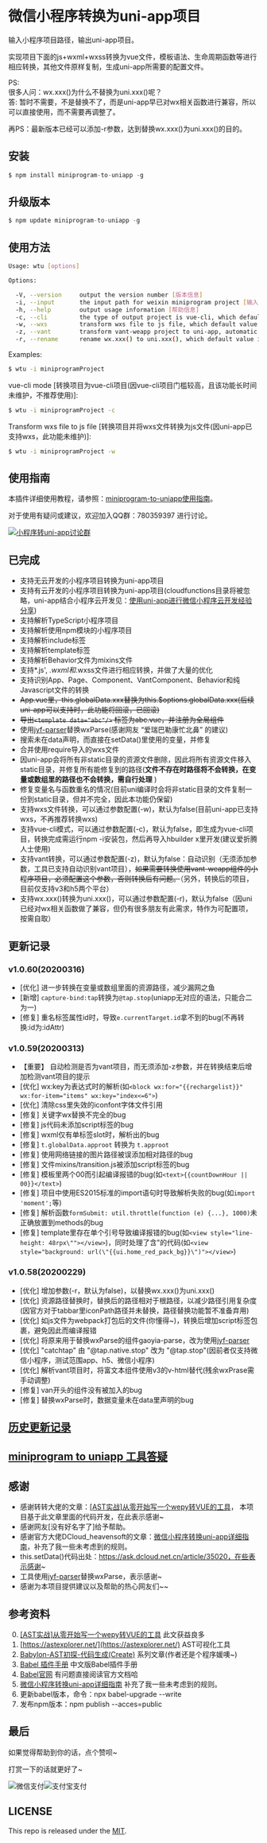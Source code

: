 # 微信小程序转换为uni-app项目   
   
输入小程序项目路径，输出uni-app项目。
   
实现项目下面的js+wxml+wxss转换为vue文件，模板语法、生命周期函数等进行相应转换，其他文件原样复制，生成uni-app所需要的配置文件。  
    
PS:   
很多人问：wx.xxx()为什么不替换为uni.xxx()呢？   
答: 暂时不需要，不是替换不了，而是uni-app早已对wx相关函数进行兼容，所以可以直接使用，而不需要再调整了。   
   
再PS：最新版本已经可以添加-r参数，达到替换wx.xxx()为uni.xxx()的目的。
   
        
## 安装   
   
```js
$ npm install miniprogram-to-uniapp -g
```
   
## 升级版本   
   
```js
$ npm update miniprogram-to-uniapp -g
```
   
## 使用方法

```sh
Usage: wtu [options]

Options:

  -V, --version     output the version number [版本信息]
  -i, --input       the input path for weixin miniprogram project [输入目录]
  -h, --help        output usage information [帮助信息]
  -c, --cli         the type of output project is vue-cli, which default value is false [是否转换为vue-cli项目，默认false]
  -w, --wxs         transform wxs file to js file, which default value is false [是否将wxs文件转换为js文件，默认false]
  -z, --vant        transform vant-weapp project to uni-app, automatic check [是否支持转换vant项目，无需添加参数，自动识别是否为vant项目]
  -r, --rename      rename wx.xxx() to uni.xxx(), which default value is false [是否转换wx.xxx()为uni.xxx()，默认false]

```

Examples:

```sh
$ wtu -i miniprogramProject
```

vue-cli mode [转换项目为vue-cli项目(因vue-cli项目门槛较高，且该功能长时间未维护，不推荐使用)]:
```sh
$ wtu -i miniprogramProject -c
```

Transform wxs file to js file [转换项目并将wxs文件转换为js文件(因uni-app已支持wxs，此功能未维护)]:
```sh
$ wtu -i miniprogramProject -w
```

## 使用指南

本插件详细使用教程，请参照：[miniprogram-to-uniapp使用指南](http://ask.dcloud.net.cn/article/36037)。

对于使用有疑问或建议，欢迎加入QQ群：780359397 进行讨论。

<a target="_blank" href="http://shang.qq.com/wpa/qunwpa?idkey=6cccd111e447ed70ee0c17672a452bf71e7e62cfa6b427bbd746df2d32297b64"><img border="0" src="http://pub.idqqimg.com/wpa/images/group.png" alt="小程序转uni-app讨论群" title="小程序转uni-app讨论群"></a>

## 已完成   
* 支持无云开发的小程序项目转换为uni-app项目
* 支持有云开发的小程序项目转换为uni-app项目(cloudfunctions目录将被忽略，uni-app结合小程序云开发见：[使用uni-app进行微信小程序云开发经验分享](https://ask.dcloud.net.cn/article/35933))   
* 支持解析TypeScript小程序项目   
* 支持解析使用npm模块的小程序项目   
* 支持解析include标签   
* 支持解析template标签   
* 支持解析Behavior文件为mixins文件   
* 支持*.js', *.wxml和*.wxss文件进行相应转换，并做了大量的优化   
* 支持识别App、Page、Component、VantComponent、Behavior和纯Javascript文件的转换   
* ~~App.vue里，this.globalData.xxx替换为this.$options.globalData.xxx(后续uni-app可以支持时，此功能将回滚，已回滚)~~   
* ~~导出```<template data="abc"/>``` 标签为abc.vue，并注册为全局组件~~   
* 使用[jyf-parser](https://ext.dcloud.net.cn/plugin?id=805)替换wxParse(感谢网友 “爱瑞巴勒康忙北鼻” 的建议)   
* 搜索未在data声明，而直接在setData()里使用的变量，并修复   
* 合并使用require导入的wxs文件   
* 因uni-app会将所有非static目录的资源文件删除，因此将所有资源文件移入static目录，并修复所有能修复到的路径(**文件不存在时路径将不会转换，在变量或数组里的路径也不会转换，需自行处理** )   
* 修复变量名与函数重名的情况(目前uni编译时会将非static目录的文件复制一份到static目录，但并不完全，因此本功能仍保留)   
* 支持wxs文件转换，可以通过参数配置(-w)，默认为false(目前uni-app已支持wxs，不再推荐转换wxs)   
* 支持vue-cli模式，可以通过参数配置(-c)，默认为false，即生成为vue-cli项目，转换完成需运行npm -i安装包，然后再导入hbuilder x里开发(建议爱折腾人士使用)  
* 支持vant转换，可以通过参数配置(-z)，默认为false：自动识别（无须添加参数，工具已支持自动识别vant项目），~~如果需要转换使用vant-weapp组件的小程序项目，必须配置这个参数，否则转换后有问题。~~（另外，转换后的项目，目前仅支持v3和h5两个平台）  
* 支持wx.xxx()转换为uni.xxx()，可以通过参数配置(-r)，默认为false（因uni已经对wx相关函数做了兼容，但仍有很多朋友有此需求，特作为可配置项，按需自取）  
   
   
## 更新记录   
### v1.0.60(20200316)   
* [优化] 进一步转换在变量或数组里面的资源路径，减少漏网之鱼   
* [新增] ```capture-bind:tap```转换为```@tap.stop```(uniapp无对应的语法，只能合二为一)   
* [修复] 重名标签属性id时，导致```e.currentTarget.id```拿不到的bug(不再转换:id为:idAttr)   

### v1.0.59(20200313)   
* 【重要】 自动检测是否为vant项目，而无须添加-z参数，并在转换结束后增加检测vant项目的提示   
* [优化] wx:key为表达式时的解析(如```<block wx:for="{{rechargelist}}" wx:for-item="items" wx:key="index<=6">```)   
* [优化] 清除css里失效的iconfont字体文件引用  
* [修复] 关键字wx替换不完全的bug   
* [修复] js代码未添加script标签的bug   
* [修复] wxml仅有单标签slot时，解析出的bug   
* [修复] ```t.globalData.approot``` 转换为 ```t.approot```   
* [修复] 使用网络链接的图片路径被误添加相对路径的bug   
* [修复] 文件mixins/transition.js被添加script标签的bug   
* [修复] 模板里两个00而引起编译报错的bug(如```<text>{{countDownHour || 00}}</text>```)   
* [修复] 项目中使用ES2015标准的import语句时导致解析失败的bug(如```import 'moment';```等)   
* [修复] 解析函数```formSubmit: util.throttle(function (e) {...}, 1000)```未正确放置到methods的bug   
* [修复] template里存在单个引号导致编译报错的bug(如```<view style="line-height: 48rpx\""></view>```)，同时处理了含\"的代码(如```<view style="background: url(\"{{ui.home_red_pack_bg}}\")"></view>```)   

### v1.0.58(20200229)   
* [优化] 增加参数(-r，默认为false)，以替换wx.xxx()为uni.xxx()   
* [优化] 资源路径替换时，替换后的路径相对于根路径，以减少路径引用复杂度(因官方对于tabbar里iconPath路径并未替换，路径替换功能暂不准备弃用)   
* [优化] 如js文件为webpack打包后的文件(你懂得~)，转换后增加script标签包裹，避免因此而编译报错      
* [优化] 将原来用于替换wxParse的组件gaoyia-parse，改为使用[jyf-parser](https://ext.dcloud.net.cn/plugin?id=805)   
* [优化] "catchtap" 由 "@tap.native.stop" 改为 "@tap.stop"(因前者仅支持微信小程序，测试范围app、h5、微信小程序)   
* [优化] 解析vant项目时，将富文本组件使用v3的v-html替代(残余wxPrase需手动调整)   
* [修复] van开头的组件没有被加入的bug   
* [修复] 替换wxParse时，数据变量未在data里声明的bug   


## [历史更新记录](ReleaseNote.md)   

## [miniprogram to uniapp 工具答疑](https://github.com/zhangdaren/articles/blob/master/miniprogram-to-uniapp%E5%B7%A5%E5%85%B7%E7%AD%94%E7%96%91.md)

## 感谢   
* 感谢转转大佬的文章：[[AST实战]从零开始写一个wepy转VUE的工具](https://juejin.im/post/5c877cd35188257e3b14a1bc#heading-14)， 本项目基于此文章里面的代码开发，在此表示感谢~   
* 感谢网友[没有好名字了]给予帮助。   
* 感谢官方大佬DCloud_heavensoft的文章：[微信小程序转换uni-app详细指南](http://ask.dcloud.net.cn/article/35786)，补充了我一些未考虑到的规则。   
* this.setData()代码出处：https://ask.dcloud.net.cn/article/35020，在些表示感谢~  
* 工具使用[jyf-parser](https://ext.dcloud.net.cn/plugin?id=805)替换wxParse，表示感谢~
* 感谢为本项目提供建议以及帮助的热心网友们~~   
    
      
## 参考资料   
0. [[AST实战]从零开始写一个wepy转VUE的工具](https://juejin.im/post/5c877cd35188257e3b14a1bc#heading-14)   此文获益良多   
1. [https://astexplorer.net/](https://astexplorer.net/)   AST可视化工具   
2. [Babylon-AST初探-代码生成(Create)](https://summerrouxin.github.io/2018/05/22/ast-create/Javascript-Babylon-AST-create/)   系列文章(作者还是个程序媛噢~)   
3. [Babel 插件手册](https://github.com/jamiebuilds/babel-handbook/blob/master/translations/zh-Hans/plugin-handbook.md#toc-inserting-into-a-container)  中文版Babel插件手册   
5. [Babel官网](https://babeljs.io/docs/en/babel-types)   有问题直接阅读官方文档哈   
6. [微信小程序转换uni-app详细指南](http://ask.dcloud.net.cn/article/35786)  补充了我一些未考虑到的规则。   
7. 更新babel版本，命令：npx babel-upgrade --write
8. 发布npm版本：npm publish --acces=public
   
   
## 最后
如果觉得帮助到你的话，点个赞呗~

打赏一下的话就更好了~

![微信支付](src/img/WeChanQR.png)![支付宝支付](src/img/AliPayQR.png)


## LICENSE
This repo is released under the [MIT](http://opensource.org/licenses/MIT).
